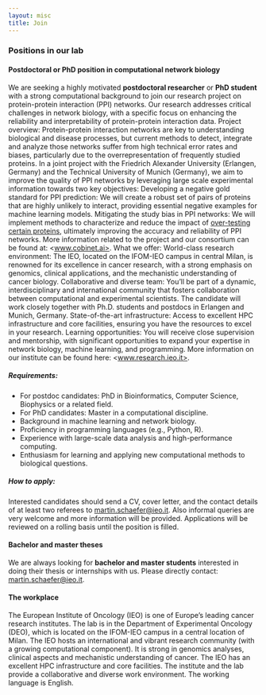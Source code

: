 ```yaml
---
layout: misc
title: Join
---
```

### Positions in our lab

#### Postdoctoral or PhD position in computational network biology
We are seeking a highly motivated **postdoctoral researcher** or **PhD student** with a strong computational background to join our research project on protein-protein interaction (PPI) networks. Our research addresses critical challenges in network biology, with a specific focus on enhancing the reliability and interpretability of protein-protein interaction data.
Project overview:
Protein-protein interaction networks are key to understanding biological and disease processes, but current methods to detect, integrate and analyze those networks suffer from high technical error rates and biases, particularly due to the overrepresentation of frequently studied proteins. In a joint project with the Friedrich Alexander University (Erlangen, Germany) and the Technical University of Munich (Germany), we aim to improve the quality of PPI networks by leveraging large scale experimental information towards two key objectives:
Developing a negative gold standard for PPI prediction: We will create a robust set of pairs of proteins that are highly unlikely to interact, providing essential negative examples for machine learning models.
Mitigating the study bias in PPI networks: We will implement methods to characterize and reduce the impact of [over-testing certain proteins](https://www.biorxiv.org/content/10.1101/2023.03.17.533165v2), ultimately improving the accuracy and reliability of PPI networks.
More information related to the project and our consortium can be found at: <www.cobinet.ai>.
What we offer:
World-class research environment: The IEO, located on the IFOM-IEO campus in central Milan, is renowned for its excellence in cancer research, with a strong emphasis on genomics, clinical applications, and the mechanistic understanding of cancer biology.
Collaborative and diverse team: You’ll be part of a dynamic, interdisciplinary and international community that fosters collaboration between computational and experimental scientists. The candidate will work closely together with Ph.D. students and postdocs in Erlangen and Munich, Germany.
State-of-the-art infrastructure: Access to excellent HPC infrastructure and core facilities, ensuring you have the resources to excel in your research.
Learning opportunities: You will receive close supervision and mentorship, with significant opportunities to expand your expertise in network biology, machine learning, and programming.
More information on our institute can be found here: <www.research.ieo.it>.

##### Requirements:
* For postdoc candidates: PhD in Bioinformatics, Computer Science, Biophysics or a related field.
* For PhD candidates: Master in a computational discipline.
* Background in machine learning and network biology.
* Proficiency in programming languages (e.g., Python, R).
* Experience with large-scale data analysis and high-performance computing.
* Enthusiasm for learning and applying new computational methods to biological questions.

##### How to apply:
Interested candidates should send a CV, cover letter, and the contact details of at least two referees to <martin.schaefer@ieo.it>. Also informal queries are very welcome and more information will be provided. Applications will be reviewed on a rolling basis until the position is filled.

#### Bachelor and master theses

We are always looking for **bachelor and master students** interested in doing their thesis or internships with us. Please directly contact: martin.schaefer@ieo.it.


#### The workplace

The European Institute of Oncology (IEO) is one of Europe’s leading cancer research institutes. The lab is in the Department of Experimental Oncology (DEO), which is located on the IFOM-IEO campus in a central location of Milan. The IEO hosts an international and vibrant research community (with a growing computational component). It is strong in genomics analyses, clinical aspects and mechanistic understanding of cancer. The IEO has an excellent HPC infrastructure and core facilities. The institute and the lab provide a collaborative and diverse work environment. The working language is English.
